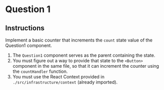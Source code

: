 # Question 1

## Instructions
Implement a basic counter that increments the `count` state value of the Question1 component.

1. The `Question1` component serves as the parent containing the state.
1. You must figure out a way to provide that state to the `<Button>` component in the same file, so that it can increment the counter using the `countHandler` function.
1. You must use the React Context provided in `./src/infrastructure/context` (already imported).